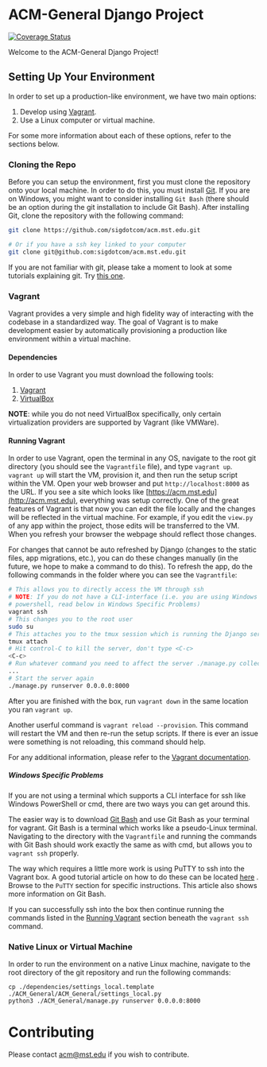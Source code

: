 # ACM-General Django Project
[![Coverage Status](https://coveralls.io/repos/github/sigdotcom/acm.mst.edu/badge.svg?branch=feature%2Ftravis)](https://coveralls.io/github/sigdotcom/acm.mst.edu?branch=feature%2Ftravis)

Welcome to the ACM-General Django Project!

## Setting Up Your Environment 
In order to set up a production-like environment, we have two main options:
1. Develop using [Vagrant](https://www.vagrantup.com/).
2. Use a Linux computer or virtual machine.

For some more information about each of these options, refer to the sections
below.

### Cloning the Repo
Before you can setup the environment, first you must clone the repository onto
your local machine. In order to do this, you must install
[Git](https://git-scm.com/book/en/v2/Getting-Started-Installing-Git). If
you are on Windows, you might want to consider installing `Git Bash` (there
should be an option during the git installation to include Git Bash). After
installing Git, clone the repository with the following command:

```bash
git clone https://github.com/sigdotcom/acm.mst.edu.git

# Or if you have a ssh key linked to your computer
git clone git@github.com:sigdotcom/acm.mst.edu.git
```

If you are not familiar with git, please take a moment to look at some tutorials
explaining git. Try [this one](https://try.github.io/).

### Vagrant
Vagrant provides a very simple and high fidelity way of interacting with the
codebase in a standardized way. The goal of Vagrant is to make development
easier by automatically provisioning a production like environment within a
virtual machine. 

#### Dependencies
In order to use Vagrant you must download the following tools:
1. [Vagrant](https://www.vagrantup.com/downloads.html)
2. [VirtualBox](https://www.virtualbox.org/wiki/Downloads)

**NOTE**: while you do not need VirtualBox specifically, only certain virtualization 
providers are supported by Vagrant (like VMWare).

#### Running Vagrant

In order to use Vagrant, open the terminal in any OS, navigate to the root git 
directory (you should see the `Vagrantfile` file), and type `vagrant up`.
`vagrant up` will start the VM, provision it, and then run the setup script
within the VM. Open your web browser and put `http://localhost:8000` as the URL.
If you see a site which looks like [https://acm.mst.edu](http://acm.mst.edu),
everything was setup correctly. One of the great features of Vagrant is that
now you can edit the file locally and the changes will be reflected in the
virtual machine. For example, if you edit the `view.py` of any app within the
project, those edits will be transferred to the VM. When you refresh your
browser the webpage should reflect those changes.

For changes that cannot be auto refreshed by Django (changes to the static
files, app migrations, etc.), you can do these changes manually (in the future,
we hope to make a command to do this). To refresh the app, do the following
commands in the folder where you can see the `Vagrantfile`:

```bash
# This allows you to directly access the VM through ssh
# NOTE: If you do not have a CLI-interface (i.e. you are using Windows cmd or
# powershell, read below in Windows Specific Problems)
vagrant ssh 
# This changes you to the root user
sudo su 
# This attaches you to the tmux session which is running the Django server
tmux attach 
# Hit control-C to kill the server, don't type <C-c>
<C-c> 
# Run whatever command you need to affect the server ./manage.py collectstatic./manage.py migrate, etc.
... 
# Start the server again
./manage.py runserver 0.0.0.0:8000
```
After you are finished with the box, run `vagrant down` in the same location you
ran `vagrant up`.

Another userful command is `vagrant reload --provision`. This command will
restart the VM and then re-run the setup scripts. If there is ever an
issue were something is not reloading, this command should help. 

For any additional information, please refer to the [Vagrant
documentation](https://www.vagrantup.com/docs/).

##### Windows Specific Problems
If you are not using a terminal which supports a CLI interface for ssh like
Windows PowerShell or cmd, there are two ways you can get around this. 

The easier way is to download [Git Bash](https://git-scm.com/downloads) and use
Git Bash as your terminal for vagrant. Git Bash is a terminal which works like a
pseudo-Linux terminal. Navigating to the directory with the `Vagrantfile` and
running the commands with Git Bash should work exactly the same as with cmd, but
allows you to `vagrant ssh` properly.

The way which requires a little more work is using PuTTY to ssh into the Vagrant
box. A good tutorial article on how to do these can be located
[here](http://tech.osteel.me/posts/2015/01/25/how-to-use-vagrant-on-Windows.html)
. Browse to the `PuTTY` section for specific instructions. This article also
shows more information on Git Bash.

If you can successfully ssh into the box then continue running the commands
listed in the [Running Vagrant](#running-vagrant) section beneath the `vagrant
ssh` command.


### Native Linux or Virtual Machine
In order to run the environment on a native Linux machine, navigate to the root
directory of the git repository and run the following commands:

```
cp ./dependencies/settings_local.template ./ACM_General/ACM_General/settings_local.py
python3 ./ACM_General/manage.py runserver 0.0.0.0:8000
```

# Contributing
Please contact [acm@mst.edu](mailto:acm@mst.edu) if you wish to contribute.

